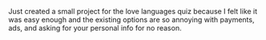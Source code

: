 Just created a small project for the love languages quiz because I felt like it was easy enough and the existing options are so annoying with payments, ads, and asking for your personal info for no reason.
